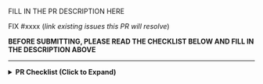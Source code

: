 FILL IN THE PR DESCRIPTION HERE

FIX #xxxx (*link existing issues this PR will resolve*)

**BEFORE SUBMITTING, PLEASE READ THE CHECKLIST BELOW AND FILL IN THE DESCRIPTION ABOVE**

---

<details>
<!-- inside this <details> section, markdown rendering does not work, so we use raw html here. -->
<summary><b> PR Checklist (Click to Expand) </b></summary>

<p>Thank you for your contribution to Kubera! Before submitting the pull request, please ensure the PR meets the following criteria. This helps Kubera maintain the code quality and improve the efficiency of the review process.</p>

<h3>PR Title and Classification</h3>
<p>Only specific types of PRs will be reviewed. The PR title is prefixed appropriately to indicate the type of change. Please use one of the following:</p>
<ul>
    <li><code>[Bugfix]</code> for bug fixes.</li>
    <li><code>[CI/Build]</code> for build or continuous integration improvements.</li>
    <li><code>[Doc]</code> for documentation fixes and improvements.</li>
    <li><code>[Plot]</code> for adding a new plot type or improving an existing plot type. Plot name should appear in the title.</li>
    <li><code>[API]</code> for changes to the public API.</li>
    <li><code>[Core]</code> for changes in the core plotting logic.</li>
    <li><code>[Theme]</code> for changes to styling, theming, or visual appearance.</li>
    <li><code>[Performance]</code> for performance improvements.</li>
    <li><code>[Misc]</code> for PRs that do not fit the above categories. Please use this sparingly.</li>
</ul>
<p><strong>Note:</strong> If the PR spans more than one category, please include all relevant prefixes.</p>

<h3>Code Quality</h3>

<p>The PR needs to meet the following code quality standards:</p>

<ul>
    <li>Pass all linter checks. Please use <code>make format</code> and <code>make lint</code> to format and check your code.</li>
    <li>Pass all existing tests. Run <code>make test</code> to verify.</li>
    <li>Include tests for new functionality. All new features should have corresponding tests.</li>
    <li>The code needs to be well-documented with clear docstrings and comments.</li>
    <li>Please add documentation to <code>docs/</code> if the PR modifies user-facing behaviors of Kubera. This helps users understand and utilize new features or changes.</li>
</ul>

<h3>Plot-Specific Requirements</h3>
<p>If your PR adds or modifies plot functionality:</p>
<ul>
    <li>Include example usage in the <code>examples/</code> directory.</li>
    <li>Ensure the plot works with both light and dark themes.</li>
    <li>Test with various data types and edge cases.</li>
    <li>Verify export functionality works correctly.</li>
    <li>Update relevant documentation and user guides.</li>
</ul>

<h3>Notes for Large Changes</h3>
<p>Please keep the changes as concise as possible. For major architectural changes (>500 LOC), we would expect a GitHub issue (RFC) discussing the technical design and justification. Otherwise, we will tag it with <code>rfc-required</code> and might not go through the PR.</p>

<h3>Testing</h3>
<p>Please ensure your changes are properly tested:</p>
<ul>
    <li><code>make test</code> - Run all unit and integration tests</li>
    <li>Manual testing with various data types and sizes</li>
    <li>Test both programmatic usage and interactive use cases</li>
</ul>

<h3>Documentation</h3>
<p>If your PR affects user-facing functionality:</p>
<ul>
    <li>Update relevant docstrings with proper type hints</li>
    <li>Add or update examples in the documentation</li>
    <li>Update the user guide if introducing new concepts</li>
    <li>Run <code>make docs</code> to ensure documentation builds correctly</li>
</ul>

<h3>Thank You</h3>

<p>Finally, thank you for taking the time to read these guidelines and for your interest in contributing to Kubera. Your contributions make Kubera a great tool for everyone!</p>

</details>